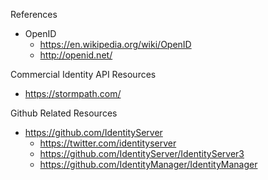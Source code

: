 
References
* OpenID
  * https://en.wikipedia.org/wiki/OpenID
  * http://openid.net/


Commercial Identity API Resources
* https://stormpath.com/



Github Related Resources
* https://github.com/IdentityServer
  * https://twitter.com/identityserver
  * https://github.com/IdentityServer/IdentityServer3
  * https://github.com/IdentityManager/IdentityManager



